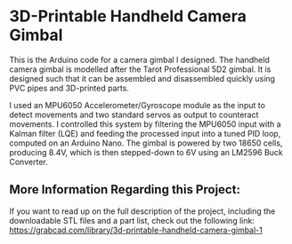 # 3D-Printable Handheld Camera Gimbal
This is the Arduino code for a camera gimbal I designed. The handheld camera gimbal is modelled after the Tarot Professional 5D2 gimbal. It is designed such that it can be assembled and disassembled quickly using PVC pipes and 3D-printed parts.


I used an MPU6050 Accelerometer/Gyroscope module as the input to detect movements and two standard servos as output to counteract movements. I controlled this system by filtering the MPU6050 input with a Kalman filter (LQE) and feeding the processed input into a tuned PID loop, computed on an Arduino Nano. The gimbal is powered by two 18650 cells, producing 8.4V, which is then stepped-down to 6V using an LM2596 Buck Converter.


## More Information Regarding this Project:
If you want to read up on the full description of the project, including the downloadable STL files and a part list, check out the following link: https://grabcad.com/library/3d-printable-handheld-camera-gimbal-1

